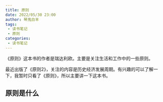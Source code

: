 ```yaml
---
title: 原则
date: 2022/05/30 23:00
author: 琴鬼白羊
tags:
 - 读书笔记
 - 原则
categories:
 - 读书笔记
---
```


《原则》这本书的作者是瑞达利欧。主要是关注生活和工作中的一些原则。

最近出版了《原则2》，关注的内容是历史经济发展周期。有兴趣的可以了解一下，我暂时只看了《原则》，所以主要讲一下这本书。

## 原则是什么

